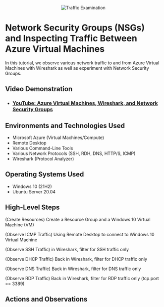 <p align="center">
<img src="https://i.imgur.com/Ua7udoS.png" alt="Traffic Examination"/>
</p>

<h1>Network Security Groups (NSGs) and Inspecting Traffic Between Azure Virtual Machines</h1>
In this tutorial, we observe various network traffic to and from Azure Virtual Machines with Wireshark as well as experiment with Network Security Groups. <br />


<h2>Video Demonstration</h2>

- ### [YouTube: Azure Virtual Machines, Wireshark, and Network Security Groups](https://www.youtube.com)

<h2>Environments and Technologies Used</h2>

- Microsoft Azure (Virtual Machines/Compute)
- Remote Desktop
- Various Command-Line Tools
- Various Network Protocols (SSH, RDH, DNS, HTTP/S, ICMP)
- Wireshark (Protocol Analyzer)

<h2>Operating Systems Used </h2>

- Windows 10 (21H2)
- Ubuntu Server 20.04

<h2>High-Level Steps</h2>


(Create Resources)
Create a Resource Group and a Windows 10 Virtual Machine (VM)

(Observe ICMP Traffic)
Using Remote Desktop to connect to Windows 10 Virtual Machine



(Observe SSH Traffic)
in Wireshark, filter for SSH traffic only


(Observe DHCP Traffic)
Back in Wireshark, filter for DHCP traffic only

(Observe DNS Traffic)
Back in Wireshark, filter for DNS traffic only

 (Observe RDP Traffic)
Back in Wireshark, filter for RDP traffic only (tcp.port == 3389)


<h2>Actions and Observations</h2>

<p>
</p>
<p>
</p>
<br />

<p>
</p>
<p>
</p>
<br />

<p>
</p>
<p>
</p>
<br />
